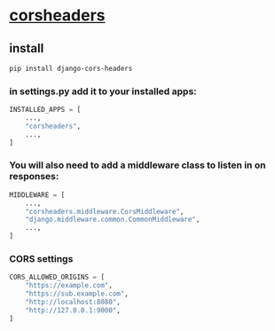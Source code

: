 # [corsheaders](https://pypi.org/project/django-cors-headers/)

## install
```sh
pip install django-cors-headers
```

### in settings.py add it to your installed apps:
```python 
INSTALLED_APPS = [
    ...,
    "corsheaders",
    ...,
]
```
### You will also need to add a middleware class to listen in on responses:
```python
MIDDLEWARE = [
    ...,
    "corsheaders.middleware.CorsMiddleware",
    "django.middleware.common.CommonMiddleware",
    ...,
]
```

### CORS settings
```python
CORS_ALLOWED_ORIGINS = [
    "https://example.com",
    "https://sub.example.com",
    "http://localhost:8080",
    "http://127.0.0.1:9000",
]
```
